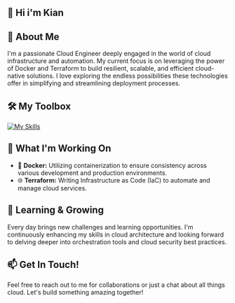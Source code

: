 ## 👋 Hi i'm Kian

## 🚀 About Me
I'm a passionate Cloud Engineer deeply engaged in the world of cloud infrastructure and automation. My current focus is on leveraging the power of Docker and Terraform to build resilient, scalable, and efficient cloud-native solutions. I love exploring the endless possibilities these technologies offer in simplifying and streamlining deployment processes.

## 🛠️ My Toolbox
[![My Skills](https://skillicons.dev/icons?i=aws,azure,docker,postgres,powershell,py,terraform,vscode,webflow,wordpress,js,html,css)](https://skillicons.dev)

## 💼 What I'm Working On
- 🐳 **Docker:** Utilizing containerization to ensure consistency across various development and production environments.
- 🌐 **Terraform:** Writing Infrastructure as Code (IaC) to automate and manage cloud services.

  
## 🌱 Learning & Growing
Every day brings new challenges and learning opportunities. I'm continuously enhancing my skills in cloud architecture and looking forward to delving deeper into orchestration tools and cloud security best practices.


## 📫 Get In Touch!
Feel free to reach out to me for collaborations or just a chat about all things cloud. Let's build something amazing together!



